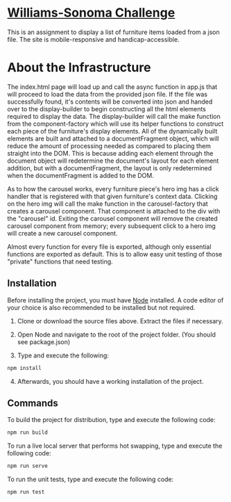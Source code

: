 # [Williams-Sonoma Challenge](https://keiththor.github.io/wschallenge/)

This is an assignment to display a list of furniture items loaded from a json file. The site is mobile-responsive and handicap-accessible.

# About the Infrastructure

The index.html page will load up and call the async function in app.js that will proceed to load the data from the provided json file. If the file was successfully found, it's contents will be converted into json and handed over to the display-builder to begin constructing all the html elements required to display the data. The display-builder will call the make function from the component-factory which will use its helper functions to construct each piece of the furniture's display elements. All of the dynamically built elements are built and attached to a documentFragment object, which will reduce the amount of processing needed as compared to placing them straight into the DOM. This is because adding each element through the document object will redetermine the document's layout for each element addition, but with a documentFragment, the layout is only redetermined when the documentFragment is added to the DOM.

As to how the carousel works, every furniture piece's hero img has a click handler that is registered with that given furniture's context data. Clicking on the hero img will call the make function in the carousel-factory that creates a carousel component. That component is attached to the div with the "carousel" id. Exiting the carousel component will remove the created carousel component from memory; every subsequent click to a hero img will create a new carousel component.

Almost every function for every file is exported, although only essential functions are exported as default. This is to allow easy unit testing of those "private" functions that need testing.

## Installation

Before installing the project, you must have [Node](https://nodejs.org/en/download/) installed. A code editor of your choice is also recommended to be installed but not required.

1. Clone or download the source files above. Extract the files if necessary.

2. Open Node and navigate to the root of the project folder. (You should see package.json)

3. Type and execute the following:
```bash
npm install
```

4. Afterwards, you should have a working installation of the project.

## Commands

To build the project for distribution, type and execute the following code:
```bash
npm run build
```

To run a live local server that performs hot swapping, type and execute the following code:
```bash
npm run serve
```

To run the unit tests, type and execute the following code:
```bash
npm run test
```
